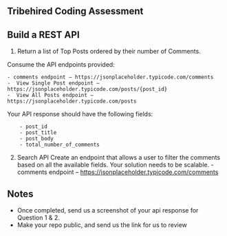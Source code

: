 ## Tribehired Coding Assessment

## Build a REST API

1. Return a list of Top Posts ordered by their number of Comments.

Consume the API endpoints provided:

    - comments endpoint – https://jsonplaceholder.typicode.com/comments
    -  View Single Post endpoint – https://jsonplaceholder.typicode.com/posts/{post_id}
    -  View All Posts endpoint – https://jsonplaceholder.typicode.com/posts

Your API response should have the following fields:

    	- post_id
    	- post_title
    	- post_body
    	- total_number_of_comments

2. Search API
   Create an endpoint that allows a user to filter the comments based on all the available fields. Your solution needs to be scalable. - comments endpoint – https://jsonplaceholder.typicode.com/comments

## Notes

- Once completed, send us a screenshot of your api response for Question 1 & 2.
- Make your repo public, and send us the link for us to review
